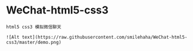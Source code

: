# WeChat-html5-css3

	html5 css3 模拟微信聊天

	![Alt text](https://raw.githubusercontent.com/smilehaha/WeChat-html5-css3/master/demo.png)